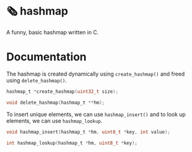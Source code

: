 # 🗞️ hashmap 

A funny, basic hashmap written in C.

# Documentation

The hashmap is created dynamically using `create_hashmap()` and freed using
`delete_hashmap()`.

```c
hashmap_t *create_hashmap(uint32_t size);

void delete_hashmap(hashmap_t **hm);
```

To insert unique elements, we can use `hashmap_insert()` and
to look up elements, we can use `hashmap_lookup`.

```c
void hashmap_insert(hashmap_t *hm, uint8_t *key, int value);

int hashmap_lookup(hashmap_t *hm, uint8_t *key);
```